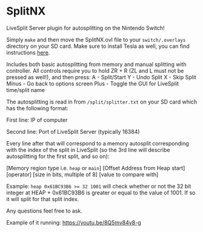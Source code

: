# SplitNX
LiveSplit Server plugin for autosplitting on the Nintendo Switch!

Simply `make` and then move the SplitNX.ovl file to your `switch/.overlays` directory on your SD card. Make sure to install Tesla as well, you can find instructions [here](https://gbatemp.net/threads/tesla-the-nintendo-switch-overlay-menu.557362/).

Includes both basic autosplitting from memory and manual splitting with controller.
All controls require you to hold ZR + R (ZL and L must not be pressed as well!), and then press:
A - Split/Start
Y - Undo Split
X - Skip Split
Minus - Go back to options screen
Plus - Toggle the GUI for LiveSplit time/split name

The autosplitting is read in from `/split/splitter.txt` on your SD card which has the following format:

First line: IP of computer

Second line: Port of LiveSplit Server (typically 16384)

Every line after that will correspond to a memory autosplit corresponding with the index of the split in LiveSplit (so the 3rd line will describe autosplitting for the first split, and so on):

[Memory region type i.e. `heap` or `main`] [Offset Address from Heap start] [operator] [size in bits, multiple of 8] [value to compare with]

Example:
`heap 0x61BC93B6 >= 32 1001` will check whether or not the 32 bit integer at HEAP + 0x61BC93B6 is greater or equal to the value of 1001. If so it will split for that split index.

Any questions feel free to ask.

Example of it running: https://youtu.be/8Q5mv84v8-g